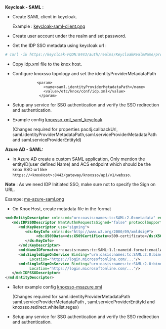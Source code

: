 **Keycloak - SAML**  : 

- Create SAML client in keycloak.

  Example :  [keycloak-saml-client.png](https://github.com/Raghav-Guru/knoxsso-setup-for-various-IDP-/blob/master/keycloak-saml-client.png)

- Create user account under the realm and set password. 

- Get the IDP SSO metadata using keycloak url : 

```bash
# curl -ik https://keycloak-FQDN:8443/auth/realms/KeycloakRealmName/protocol/saml/descriptor -o idp.xml
```

- Copy idp.xml file to the knox host. 

- Configure knoxsso topology and set the identityProviderMetadataPath

                 <param>
                    <name>saml.identityProviderMetadataPath</name>
                    <value>/etc/knox/conf/idp.xml</value>
                  </param>

- Setup any service for SSO authentication and verify the SSO redirection and authentication.

- Example config [knoxsso.xml_saml_keycloak](https://github.com/Raghav-Guru/knoxsso-setup-for-various-IDP-/blob/master/knoxsso.xml_saml_keycloak)

  (Changes required for properties pac4j.callbackUrl, saml.identityProviderMetadataPath,saml.serviceProviderMetadataPath and saml.serviceProviderEntityId)

**Azure AD - SAML:** 

- In Azure AD create a custom SAML application, Only mention the entityID(user defined Name) and ACS endpoint which should be the knox SSO url like `https://<knoxHost>:8443/gateway/knoxsso/api/v1/websso`.

**Note** :  As we need IDP Initiated SSO, make sure not to specify the Sign on URL. 

Exampe: [ms-azure-saml.png](https://github.com/Raghav-Guru/knoxsso-setup-for-various-IDP-/blob/master/ms-azure-saml.png)

- On Knox Host, create metadata file in the format 

```xml
<md:EntityDescriptor xmlns:md="urn:oasis:names:tc:SAML:2.0:metadata" entityID="http://www.IdP.com/entity_ID">
   <md:IDPSSODescriptor WantAuthnRequestsSigned="false" protocolSupportEnumeration="urn:oasis:names:tc:SAML:2.0:protocol">
      <md:KeyDescriptor use="signing">
         <ds:KeyInfo xmlns:ds="http://www.w3.org/2000/09/xmldsig#">
              <ds:X509Data><ds:X509Certificate>x509-certificate</ds:X509Certificate></ds:X509Data>
         </ds:KeyInfo>
      </md:KeyDescriptor>
      <md:NameIDFormat>urn:oasis:names:tc:SAML:1.1:nameid-format:emailAddress</md:NameIDFormat>
      <md:SingleSignOnService Binding="urn:oasis:names:tc:SAML:2.0:bindings:HTTP-POST"
           Location="https://login.microsoftonline.com/..."/>
      <md:SingleSignOnService Binding="urn:oasis:names:tc:SAML:2.0:bindings:HTTP-Redirect"
           Location="https://login.microsoftonline.com/..."/>
   </md:IDPSSODescriptor>
</md:EntityDescriptor>
```

- Refer example config [knoxsso-msazure.xml](https://github.com/Raghav-Guru/knoxsso-setup-for-various-IDP-/blob/master/knoxsso-msazure.xml)

  (Changes required for saml.identityProviderMetadataPath saml.serviceProviderMetadataPath , saml.serviceProviderEntityId and knoxsso.redirect.whitelist.regex)

- Setup any service for SSO authentication and verify the SSO redirection and authentication.

  
